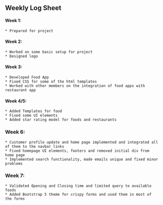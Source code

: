 ## Weekly Log Sheet

#### Week 1:

    * Prepared for project

#### Week 2:

    * Worked on some basic setup for project
    * Designed logo

#### Week 3:

    * Developed Food App
    * Fixed CSS for some of the html templates
    * Worked with other members on the integration of food apps with restaurant app

#### Week 4/5:

    * Added Templates for food
    * Fixed some UI elements
    * Added star rating model for foods and restaurants

### Week 6:

    * Customer profile update and home page implemented and integrated all of them to the navbar links
    * Fixed homepage UI elements, footers and removed initial div from home page
    * Implemented search functionality, made emails unique and fixed minor problems

### Week 7:

    * Validated Opening and Closing time and limited query to available foods
    * Added Bootstrap 5 theme for crispy forms and used them in most of the forms